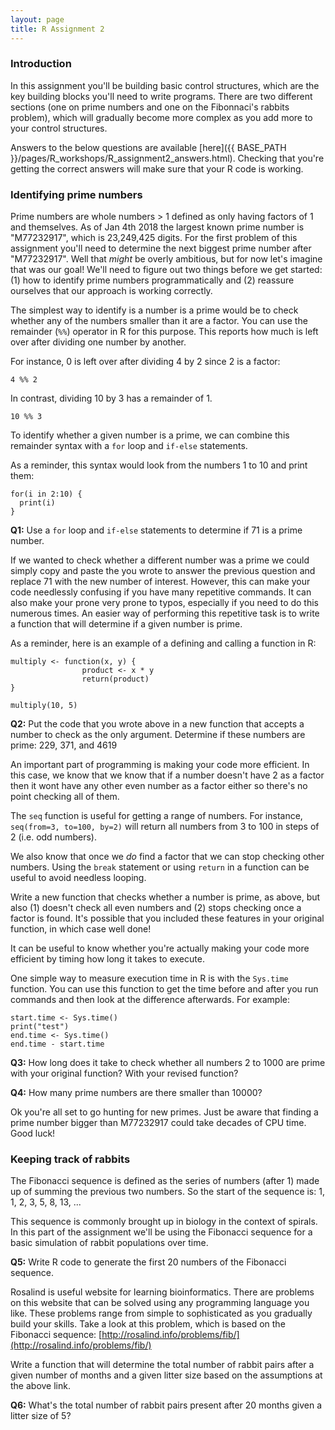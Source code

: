 ```yaml
---
layout: page
title: R Assignment 2
---
```


### Introduction

In this assignment you'll be building basic control structures, which are the key building blocks you'll need to write programs. There are two different sections (one on prime numbers and one on the Fibonnaci's rabbits problem), which will gradually become more complex as you add more to your control structures.

Answers to the below questions are available [here]({{ BASE_PATH }}/pages/R_workshops/R_assignment2_answers.html). Checking that you're getting the correct answers will make sure that your R code is working.

### Identifying prime numbers

Prime numbers are whole numbers > 1 defined as only having factors of 1 and themselves. As of Jan 4th 2018 the largest known prime number is "M77232917", which is 23,249,425 digits. For the first problem of this assignment you'll need to determine the next biggest prime number after "M77232917". Well that *might* be overly ambitious, but for now let's imagine that was our goal! We'll need to figure out two things before we get started: (1) how to identify prime numbers programmatically and (2) reassure ourselves that our approach is working correctly.

The simplest way to identify is a number is a prime would be to check whether any of the numbers smaller than it are a factor. You can use the remainder (```%%```) operator in R for this purpose. This reports how much is left over after dividing one number by another.

For instance, 0 is left over after dividing 4 by 2 since 2 is a factor:
```{r}
4 %% 2
```

In contrast, dividing 10 by 3 has a remainder of 1.

```{r}
10 %% 3
```

To identify whether a given number is a prime, we can combine this remainder syntax with a ```for``` loop and ```if-else``` statements.

As a reminder, this syntax would look from the numbers 1 to 10 and print them:

```{r}
for(i in 2:10) {
  print(i)
}
```

**Q1:** Use a ```for``` loop and ```if-else``` statements to determine if 71 is a prime number.

If we wanted to check whether a different number was a prime we could simply copy and paste the
you wrote to answer the previous question and replace 71 with the new number of interest. However,
this can make your code needlessly confusing if you have many repetitive commands. It can also make your
prone very prone to typos, especially if you need to do this numerous times. An easier way of performing
this repetitive task is to write a function that will determine if a given number is prime.

As a reminder, here is an example of a defining and calling a function in R:

```{r}
multiply <- function(x, y) {
                product <- x * y
                return(product)
}

multiply(10, 5)
```

**Q2:** Put the code that you wrote above in a new function that accepts a number to check as the only argument. Determine if these numbers are prime: 229, 371, and 4619

An important part of programming is making your code more efficient. In this case, we know that we know that if a number doesn't have 2 as a factor then it wont have any other even number as a factor either so there's no point checking all of them.

The ```seq``` function is useful for getting a range of numbers. For instance, ```seq(from=3, to=100, by=2)``` will return all numbers from 3 to 100 in steps of 2 (i.e. odd numbers).

We also know that once we *do* find a factor that we can stop checking other numbers. Using the ```break``` statement or using ```return``` in a function can be useful to avoid needless looping.

Write a new function that checks whether a number is prime, as above, but also (1) doesn't check all even numbers and (2) stops checking once a factor is found. It's possible that you included these features in your original function, in which case well done!

It can be useful to know whether you're actually making your code more efficient by timing how long it takes to execute.

One simple way to measure execution time in R is with the ```Sys.time``` function. You can use this function to get the time before and after you run commands and then look at the difference afterwards. For example:

```{r}
start.time <- Sys.time()
print("test")
end.time <- Sys.time()
end.time - start.time
```

**Q3:** How long does it take to check whether all numbers 2 to 1000 are prime with your original function? With your revised function?


**Q4:** How many prime numbers are there smaller than 10000?

Ok you're all set to go hunting for new primes. Just be aware that finding a prime number bigger than M77232917 could take decades of CPU time. Good luck!

### Keeping track of rabbits

The Fibonacci sequence is defined as the series of numbers (after 1) made up of summing the previous two numbers. So the start of the sequence is: 1, 1, 2, 3, 5, 8, 13, ...

This sequence is commonly brought up in biology in the context of spirals. In this part of the assignment we'll be using the Fibonacci sequence for a basic simulation of rabbit populations over time.

**Q5:** Write R code to generate the first 20 numbers of the Fibonacci sequence.

Rosalind is useful website for learning bioinformatics. There are problems on this website that can be solved using any programming language you like. These problems range from simple to sophisticated as you gradually build your skills. Take a look at this problem, which is based on the Fibonacci sequence: [http://rosalind.info/problems/fib/](http://rosalind.info/problems/fib/)

Write a function that will determine the total number of rabbit pairs after a given number of months and a given litter size based on the assumptions at the above link.

**Q6:** What's the total number of rabbit pairs present after 20 months given a litter size of 5?

